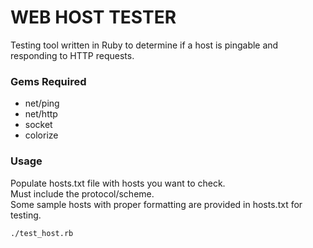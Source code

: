 # WEB HOST TESTER
Testing tool written in Ruby to determine if a host is pingable and responding to HTTP requests.

### Gems Required
- net/ping
- net/http
- socket
- colorize

### Usage
Populate hosts.txt file with hosts you want to check. \
Must include the protocol/scheme. \
Some sample hosts with proper formatting are provided in hosts.txt for testing.

`./test_host.rb`
